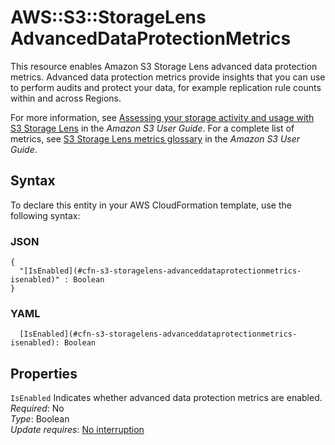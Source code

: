 # AWS::S3::StorageLens AdvancedDataProtectionMetrics<a name="aws-properties-s3-storagelens-advanceddataprotectionmetrics"></a>

This resource enables Amazon S3 Storage Lens advanced data protection metrics\. Advanced data protection metrics provide insights that you can use to perform audits and protect your data, for example replication rule counts within and across Regions\.

For more information, see [ Assessing your storage activity and usage with S3 Storage Lens](https://docs.aws.amazon.com/AmazonS3/latest/userguide/storage_lens.html) in the *Amazon S3 User Guide*\. For a complete list of metrics, see [ S3 Storage Lens metrics glossary](https://docs.aws.amazon.com/AmazonS3/latest/userguide/storage_lens_metrics_glossary.html) in the *Amazon S3 User Guide*\.

## Syntax<a name="aws-properties-s3-storagelens-advanceddataprotectionmetrics-syntax"></a>

To declare this entity in your AWS CloudFormation template, use the following syntax:

### JSON<a name="aws-properties-s3-storagelens-advanceddataprotectionmetrics-syntax.json"></a>

```
{
  "[IsEnabled](#cfn-s3-storagelens-advanceddataprotectionmetrics-isenabled)" : Boolean
}
```

### YAML<a name="aws-properties-s3-storagelens-advanceddataprotectionmetrics-syntax.yaml"></a>

```
  [IsEnabled](#cfn-s3-storagelens-advanceddataprotectionmetrics-isenabled): Boolean
```

## Properties<a name="aws-properties-s3-storagelens-advanceddataprotectionmetrics-properties"></a>

`IsEnabled`  <a name="cfn-s3-storagelens-advanceddataprotectionmetrics-isenabled"></a>
Indicates whether advanced data protection metrics are enabled\.  
*Required*: No  
*Type*: Boolean  
*Update requires*: [No interruption](https://docs.aws.amazon.com/AWSCloudFormation/latest/UserGuide/using-cfn-updating-stacks-update-behaviors.html#update-no-interrupt)
